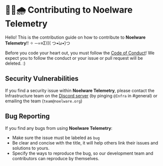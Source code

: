 # 🐻‍❄️🌧️ Contributing to Noelware Telemetry
Hello! This is the contribution guide on how to contribute to **Noelware Telemetry**!! ✧ ─=≡Σ((( つ•̀ω•́)つ

Before you code your heart out, you must follow the [Code of Conduct](CODE_OF_CONDUCT.md)! We expect you to follow
the conduct or your issue or pull request will be deleted. :)

## Security Vulnerabilities
If you find a security issue within **Noelware Telemetry**, please contact the Infrastructure team on the [Discord server](https://discord.gg/ATmjFH9kMH) (by pinging `@Infra` in #general) or emailing the team (`team@noelware.org`)

## Bug Reporting
If you find any bugs from using **Noelware Telemetry**:

- Make sure the issue must be labeled as `bug`
- Be clear and concise with the title, it will help others link their issues and solutions to yours.
- Specify the ways to reproduce the bug, so our development team and contributors can reproduce by themselves.
